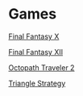 # Games

[Final Fantasy X](https://github.com/VCCyberSec/Games/blob/main/Final%20Fantasy%20X/readme.md)

[Final Fantasy XII](https://github.com/VCCyberSec/Games/blob/main/Final%20Fantasy%20XII/readme.md)

[Octopath Traveler 2](https://github.com/VCCyberSec/Games/blob/main/Octopath%20Traveler%202/readme.md)

[Triangle Strategy](https://github.com/VCCyberSec/Games/blob/main/Triangle%20Strategy/readme.md)
